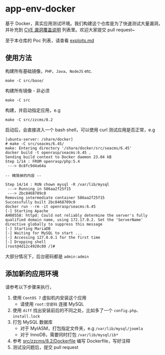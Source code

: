 # app-env-docker

基于 Docker，真实应用测试环境。我们构建这个仓库是为了快速测试大量漏洞，并补充到 [CVE 漏洞覆盖说明](https://rasp.baidu.com/doc/usage/cve.html) 列表里。欢迎大家提交 pull request~

至于本仓库的 Poc 列表，请查看 [exploits.md](exploits.md)

## 使用方法

构建所有基础镜像，`PHP`、`Java`、`NodeJS` etc.

```
make -C src/base/
```

构建所有镜像 - 非必须

```
make -C src
```

构建，并启动指定应用，e.g

```
make -C src/zzcms/8.2
```

启动后，会直接进入一个 bash shell，可以使用 curl 测试应用是否正常，e.g

```
[ubuntu-server: /share/docker]
# make -C src/seacms/6.45/
make: Entering directory '/share/docker/src/seacms/6.45'
docker build -t openrasp/seacms:6.45 .
Sending build context to Docker daemon 23.04 kB
Step 1/14 : FROM openrasp/php:5.4
 ---> 0c8fc9d4a64a

-- 精简掉的内容 --

Step 14/14 : RUN chown mysql -R /var/lib/mysql
 ---> Running in 586aa2f25f15
 ---> 2bc8468709c0
Removing intermediate container 586aa2f25f15
Successfully built 2bc8468709c0
docker run --rm -it openrasp/seacms:6.45
[-] Starting Apache
AH00558: httpd: Could not reliably determine the server's fully qualified domain name, using 172.17.0.2. Set the 'ServerName' directive globally to suppress this message
[-] Starting MariaDB
[-] Waiting for MySQL to start ...
[-] Accessing 127.0.0.1 for the first time
[-] Dropping shell
[root@4d12c4920c80 /]#
```

大部分情况下，后台密码都是 `admin:admin`

## 添加新的应用环境

请参考以下步骤来执行，

1. 使用 `CentOS 7` 虚拟机内安装这个应用
   * 请使用 `root:空密码` 连接 MySQL
2. 使用 `diff` 找出安装前后的不同之处，比如多了一个 `config.php`、`install.lock`
3. 打包 MySQL 数据库
   * 对于 MyIASM，打包指定文件夹，e.g `/var/lib/mysql/joomla`
   * 对于 InnoDB，需要同时打包 `/var/lib/mysql/ib*`
4. 参考 [src/zzcms/8.2/Dockerfile](src/zzcms/8.2/Dockerfile) 编写 Dockerfile，写好注释
5. 测试没问题后，提交 pull request

